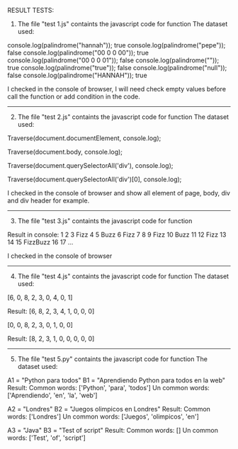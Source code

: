 RESULT TESTS:

1. The file "test 1.js" containts the javascript code for function
The dataset used:

console.log(palindrome("hannah"));
true
console.log(palindrome("pepe"));
false
console.log(palindrome("00 0 0 00"));
true
console.log(palindrome("00 0 0 01"));
false
console.log(palindrome(""));
true
console.log(palindrome("true"));
false
console.log(palindrome("null"));
false
console.log(palindrome("HANNAH"));
true

I checked in the console of browser, I will need check empty values before call the function or add condition in the code.

-------------------------------------------------------------------------------------------

2. The file "test 2.js" containts the javascript code for function
The dataset used:

Traverse(document.documentElement, console.log);

Traverse(document.body, console.log);

Traverse(document.querySelectorAll('div'), console.log);

Traverse(document.querySelectorAll('div')[0], console.log); 


I checked in the console of browser and show all element of page, body, div and div header for example.

-------------------------------------------------------------------------------------------

3. The file "test 3.js" containts the javascript code for function

Result in console:
1
2
3 Fizz
4
5 Buzz
6 Fizz
7
8
9 Fizz
10 Buzz
11
12 Fizz
13
14
15 FizzBuzz
16
17
...

I checked in the console of browser

-------------------------------------------------------------------------------------------

4. The file "test 4.js" containts the javascript code for function
The dataset used:

[6, 0, 8, 2, 3, 0, 4, 0, 1]

Result:  [6, 8, 2, 3, 4, 1, 0, 0, 0]


[0, 0, 8, 2, 3, 0, 1, 0, 0]

Result: [8, 2, 3, 1, 0, 0, 0, 0, 0]

-------------------------------------------------------------------------------------------

5. The file "test 5.py" containts the javascript code for function
The dataset used:

A1 = "Python para todos" 
B1 = "Aprendiendo Python para todos en la web"
Result:
Common words: ['Python', 'para', 'todos']
Un common words:  ['Aprendiendo', 'en', 'la', 'web']

A2 = "Londres" 
B2 = "Juegos olimpicos en Londres"
Result:
Common words: ['Londres']
Un common words:  ['Juegos', 'olimpicos', 'en']

A3 = "Java" 
B3 = "Test of script"
Result:
Common words: []
Un common words:  ['Test', 'of', 'script']

